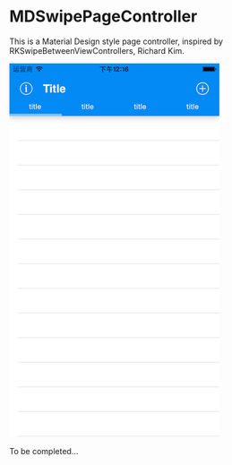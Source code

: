 # MDSwipePageController

This is a Material Design style page controller, inspired by RKSwipeBetweenViewControllers, Richard Kim.

![](example.png)

To be completed…